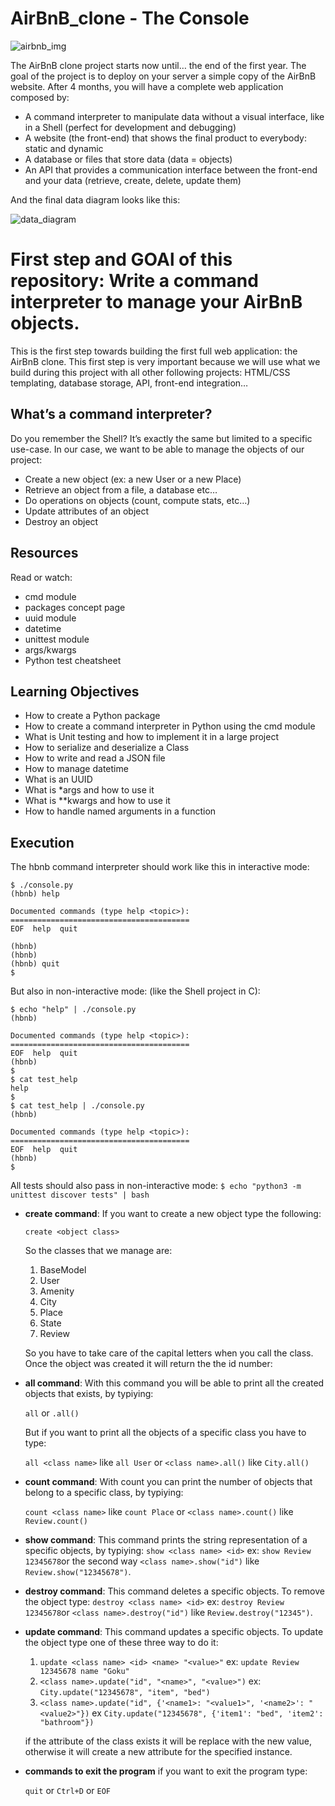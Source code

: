 # AirBnB_clone - The Console

![airbnb_img](https://i.imgur.com/U8B8g4H.png)

The AirBnB clone project starts now until… the end of the first year. The goal of the project is to deploy on your server a simple copy of the AirBnB website.
After 4 months, you will have a complete web application composed by:

* A command interpreter to manipulate data without a visual interface, like in a Shell (perfect for development and debugging)
* A website (the front-end) that shows the final product to everybody: static and dynamic
* A database or files that store data (data = objects)
* An API that provides a communication interface between the front-end and your data (retrieve, create, delete, update them)

And the final data diagram looks like this:

![data_diagram](https://i.imgur.com/4qOQO1A.png)
# First step and GOAl of this repository: Write a command interpreter to manage your AirBnB objects.

This is the first step towards building the first full web application: the AirBnB clone. This first step is very important because we will use what we build during this project with all other following projects: HTML/CSS templating, database storage, API, front-end integration…

## What’s a command interpreter?

Do you remember the Shell? It’s exactly the same but limited to a specific use-case. In our case, we want to be able to manage the objects of our project:

* Create a new object (ex: a new User or a new Place)
* Retrieve an object from a file, a database etc…
* Do operations on objects (count, compute stats, etc…)
* Update attributes of an object
* Destroy an object

## Resources
Read or watch:

* cmd module
* packages concept page
* uuid module
* datetime
* unittest module
* args/kwargs
* Python test cheatsheet

## Learning Objectives
* How to create a Python package
* How to create a command interpreter in Python using the cmd module
* What is Unit testing and how to implement it in a large project
* How to serialize and deserialize a Class
* How to write and read a JSON file
* How to manage datetime
* What is an UUID
* What is *args and how to use it
* What is **kwargs and how to use it
* How to handle named arguments in a function

## Execution

The hbnb command interpreter should work like this in interactive mode:

```
$ ./console.py
(hbnb) help

Documented commands (type help <topic>):
========================================
EOF  help  quit

(hbnb) 
(hbnb) 
(hbnb) quit
$
```

But also in non-interactive mode: (like the Shell project in C):

```
$ echo "help" | ./console.py
(hbnb)

Documented commands (type help <topic>):
========================================
EOF  help  quit
(hbnb) 
$
$ cat test_help
help
$
$ cat test_help | ./console.py
(hbnb)

Documented commands (type help <topic>):
========================================
EOF  help  quit
(hbnb) 
$
```

All tests should also pass in non-interactive mode: ``` $ echo "python3 -m unittest discover tests" | bash ```


- **create command**:
   If you want to create a new object type the following:
   
    `create <object class>`
	
   So the classes that we manage are:
     
     1. BaseModel
     2. User
     3. Amenity
     4. City
     5. Place
     6. State
     7. Review


   So you have to take care of the capital letters when you call the class. Once the object was created it will return the the id number:

- **all command**: With this command you will be able to print all the created objects that exists, by typiying:
    
  `all` or `.all()`

  But if you want to print all the objects of a specific class you have to type:
	 
  `all <class name>` like `all User` or `<class name>.all()` like `City.all()`
	   
- **count command**:
  With count you can print the number of objects that belong to a specific class, by typiying:
  
  `count <class name>` like `count Place` or `<class name>.count()` like `Review.count()`
  
- **show command**:
  This command prints the string representation of a specific objects, by typiying:
  `show <class name> <id>` ex: `show Review 12345678`or the second way `<class name>.show("id")` like `Review.show("12345678")`.
  
- **destroy command**:
  This command deletes a specific objects. To remove the object type:
  `destroy <class name> <id>` ex: `destroy Review 12345678`or `<class name>.destroy("id")` like `Review.destroy("12345")`.
  
- **update command**:
  This command updates a specific objects. To update the object type one of these three way to do it:
  
  1. `update <class name> <id> <name> "<value>"` ex: `update Review 12345678 name "Goku"`
  2. `<class name>.update("id", "<name>", "<value>")` ex: `City.update("12345678", "item", "bed")`
  3.  `<class name>.update("id", {'<name1>: "<value1>", '<name2>': "<value2>"})` ex `City.update("12345678", {'item1': "bed", 'item2': "bathroom"})`
  
   if the attribute of the class exists it will be replace with the new value, otherwise it will create a new attribute for the specified instance.
   
- **commands to exit the program**
   if you want to exit the program type:
   
    `quit` or `Ctrl+D` or `EOF`
